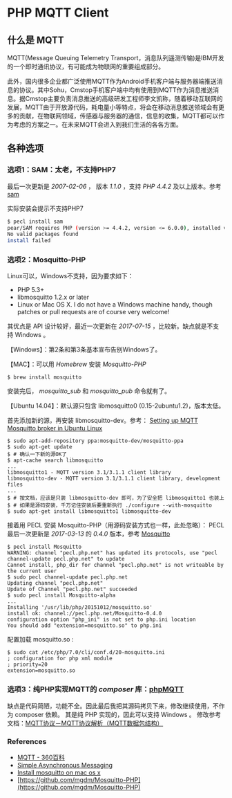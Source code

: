 # PHP MQTT Client

## 什么是 MQTT
MQTT(Message Queuing Telemetry Transport，消息队列遥测传输)是IBM开发的一个即时通讯协议，有可能成为物联网的重要组成部分。

此外，国内很多企业都广泛使用MQTT作为Android手机客户端与服务器端推送消息的协议。其中Sohu，Cmstop手机客户端中均有使用到MQTT作为消息推送消息。据Cmstop主要负责消息推送的高级研发工程师李文凯称，随着移动互联网的发展，MQTT由于开放源代码，耗电量小等特点，将会在移动消息推送领域会有更多的贡献，在物联网领域，传感器与服务器的通信，信息的收集，MQTT都可以作为考虑的方案之一。在未来MQTT会进入到我们生活的各各方面。

## 各种选项
### 选项1：SAM：太老，不支持PHP7
最后一次更新是 *2007-02-06* ， 版本 *1.1.0* ，支持 *PHP 4.4.2* 及以上版本。参考 [sam](http://pecl.php.net/package/sam)

实际安装会提示不支持PHP7
```bash 
$ pecl install sam
pear/SAM requires PHP (version >= 4.4.2, version <= 6.0.0), installed version is 7.1.8
No valid packages found
install failed
```

### 选项2：Mosquitto-PHP
Linux可以，Windows不支持，因为要求如下：

* PHP 5.3+
* libmosquitto 1.2.x or later
* Linux or Mac OS X. I do not have a Windows machine handy, though patches or pull requests are of course very welcome!

其优点是 API 设计较好，最近一次更新在 *2017-07-15* ，比较新。缺点就是不支持 Windows 。

【Windows】：第2条和第3条基本宣布告别Windows了。

【MAC】：可以用 *Homebrew* 安装 *Mosquitto-PHP* 
```
$ brew install mosquitto
```
安装完后， *mosquitto_sub* 和 *mosquitto_pub* 命令就有了。

【Ubuntu 14.04】：默认源只包含 libmosquitto0 (0.15-2ubuntu1.2)，版本太低。

首先添加新的源，再安装 libmosquitto-dev。参考： [Setting up MQTT Mosquitto broker in Ubuntu Linux](http://wingsquare.com/blog/setting-up-mqtt-mosquitto-broker-in-ubuntu-linux/)

```
$ sudo apt-add-repository ppa:mosquitto-dev/mosquitto-ppa
$ sudo apt-get update
$ # 确认一下新的源OK了
$ apt-cache search libmosquitto
...
libmosquitto1 - MQTT version 3.1/3.1.1 client library
libmosquitto-dev - MQTT version 3.1/3.1.1 client library, development files
...
$ # 按文档，应该是只装 libmosquitto-dev 即可，为了安全把 libmosquitto1 也装上
$ # 如果是源码安装，千万记住安装后要重新执行 ./configure --with-mosquitto
$ sudo apt-get install libmosquitto1 libmosquitto-dev
```

接着用 PECL 安装 Mosquitto-PHP（用源码安装方式也一样，此处忽略）：
PECL最后一次更新是 *2017-03-13* 的 *0.4.0* 版本，参考 [Mosquitto](http://pecl.php.net/package/Mosquitto) 

```
$ pecl install Mosquitto
WARNING: channel "pecl.php.net" has updated its protocols, use "pecl channel-update pecl.php.net" to update
Cannot install, php_dir for channel "pecl.php.net" is not writeable by the current user
$ sudo pecl channel-update pecl.php.net
Updating channel "pecl.php.net"
Update of Channel "pecl.php.net" succeeded
$ sudo pecl install Mosquitto-alpha
...
Installing '/usr/lib/php/20151012/mosquitto.so'
install ok: channel://pecl.php.net/Mosquitto-0.4.0
configuration option "php_ini" is not set to php.ini location
You should add "extension=mosquitto.so" to php.ini
```

配置加载 mosquitto.so :

```
$ sudo cat /etc/php/7.0/cli/conf.d/20-mosquitto.ini
; configuration for php xml module
; priority=20
extension=mosquitto.so
```

### 选项3：纯PHP实现MQTT的 *composer* 库：[phpMQTT](https://packagist.org/packages/bluerhinos/phpmqtt)

缺点是代码简陋，功能不全。因此最后我把其源码拷贝下来，修改继续使用，不作为 composer 依赖。
其是纯 PHP 实现的，因此可以支持 Windows 。
修改参考文档：[MQTT协议－MQTT协议解析（MQTT数据包结构）](https://itbilu.com/other/relate/4ysLCoYvx.html) 

### References
* [MQTT - 360百科](https://baike.so.com/doc/7098130-7321082.html)
* [Simple Asynchronous Messaging](http://php.net/manual/zh/book.sam.php)
* [Install mosquitto on mac os x](http://www.xappsoftware.com/wordpress/2014/10/30/install-mosquitto-on-mac-os-x/)
* [https://github.com/mgdm/Mosquitto-PHP](https://github.com/mgdm/Mosquitto-PHP)

